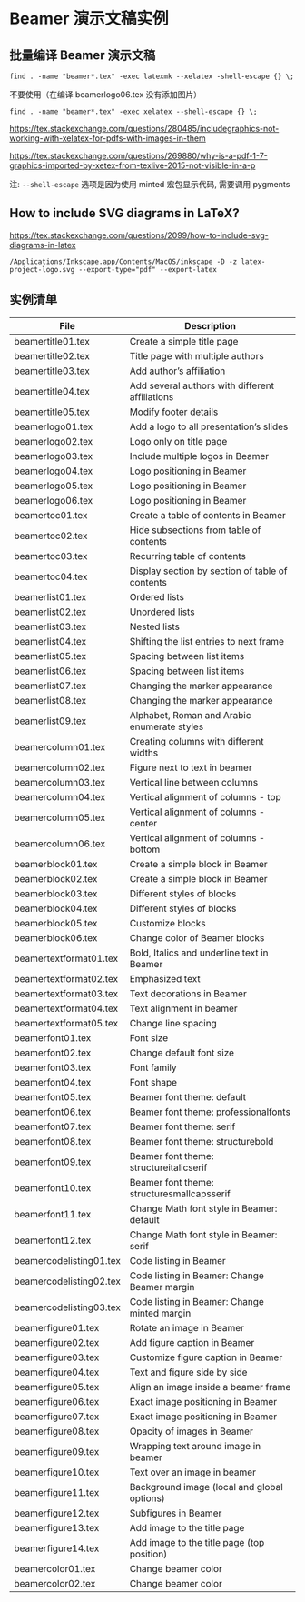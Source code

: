 # Beamer 演示文稿实例

## 批量编译 Beamer 演示文稿

```
find . -name "beamer*.tex" -exec latexmk --xelatex -shell-escape {} \;
```

不要使用（在编译 beamerlogo06.tex 没有添加图片）

```
find . -name "beamer*.tex" -exec xelatex --shell-escape {} \;
```

https://tex.stackexchange.com/questions/280485/includegraphics-not-working-with-xelatex-for-pdfs-with-images-in-them

https://tex.stackexchange.com/questions/269880/why-is-a-pdf-1-7-graphics-imported-by-xetex-from-texlive-2015-not-visible-in-a-p

注: `--shell-escape` 选项是因为使用 minted 宏包显示代码, 需要调用 pygments

## How to include SVG diagrams in LaTeX?

https://tex.stackexchange.com/questions/2099/how-to-include-svg-diagrams-in-latex

```
/Applications/Inkscape.app/Contents/MacOS/inkscape -D -z latex-project-logo.svg --export-type="pdf" --export-latex
```

## 实例清单

|    File      |  Description |
| ------------ | ------------ |
| beamertitle01.tex | Create a simple title page |
| beamertitle02.tex | Title page with multiple authors |
| beamertitle03.tex | Add author’s affiliation |
| beamertitle04.tex | Add several authors with different affiliations |
| beamertitle05.tex | Modify footer details |
| beamerlogo01.tex | Add a logo to all presentation’s slides |
| beamerlogo02.tex | Logo only on title page |
| beamerlogo03.tex | Include multiple logos in Beamer |
| beamerlogo04.tex | Logo positioning in Beamer |
| beamerlogo05.tex | Logo positioning in Beamer |
| beamerlogo06.tex | Logo positioning in Beamer |
| beamertoc01.tex | Create a table of contents in Beamer |
| beamertoc02.tex | Hide subsections from table of contents |
| beamertoc03.tex | Recurring table of contents |
| beamertoc04.tex | Display section by section of table of contents |
| beamerlist01.tex | Ordered lists |
| beamerlist02.tex | Unordered lists |
| beamerlist03.tex | Nested lists |
| beamerlist04.tex | Shifting the list entries to next frame |
| beamerlist05.tex | Spacing between list items |
| beamerlist06.tex | Spacing between list items |
| beamerlist07.tex | Changing the marker appearance |
| beamerlist08.tex | Changing the marker appearance |
| beamerlist09.tex | Alphabet, Roman and Arabic enumerate styles |
| beamercolumn01.tex | Creating columns with different widths |
| beamercolumn02.tex | Figure next to text in beamer |
| beamercolumn03.tex | Vertical line between columns |
| beamercolumn04.tex | Vertical alignment of columns - top |
| beamercolumn05.tex | Vertical alignment of columns - center |
| beamercolumn06.tex | Vertical alignment of columns - bottom |
| beamerblock01.tex | Create a simple block in Beamer |
| beamerblock02.tex | Create a simple block in Beamer |
| beamerblock03.tex | Different styles of blocks |
| beamerblock04.tex | Different styles of blocks |
| beamerblock05.tex | Customize blocks |
| beamerblock06.tex | Change color of Beamer blocks |
| beamertextformat01.tex | Bold, Italics and underline text in Beamer |
| beamertextformat02.tex | Emphasized text |
| beamertextformat03.tex | Text decorations in Beamer |
| beamertextformat04.tex | Text alignment in beamer |
| beamertextformat05.tex | Change line spacing |
| beamerfont01.tex | Font size |
| beamerfont02.tex | Change default font size |
| beamerfont03.tex | Font family |
| beamerfont04.tex | Font shape |
| beamerfont05.tex | Beamer font theme: default |
| beamerfont06.tex | Beamer font theme: professionalfonts |
| beamerfont07.tex | Beamer font theme: serif |
| beamerfont08.tex | Beamer font theme: structurebold |
| beamerfont09.tex | Beamer font theme: structureitalicserif |
| beamerfont10.tex | Beamer font theme: structuresmallcapsserif |
| beamerfont11.tex | Change Math font style in Beamer: default |
| beamerfont12.tex | Change Math font style in Beamer: serif |
| beamercodelisting01.tex | Code listing in Beamer |
| beamercodelisting02.tex | Code listing in Beamer: Change Beamer margin |
| beamercodelisting03.tex | Code listing in Beamer: Change minted margin |
| beamerfigure01.tex | Rotate an image in Beamer |
| beamerfigure02.tex | Add figure caption in Beamer |
| beamerfigure03.tex | Customize figure caption in Beamer |
| beamerfigure04.tex | Text and figure side by side |
| beamerfigure05.tex | Align an image inside a beamer frame | 
| beamerfigure06.tex | Exact image positioning in Beamer | 
| beamerfigure07.tex | Exact image positioning in Beamer | 
| beamerfigure08.tex | Opacity of images in Beamer | 
| beamerfigure09.tex | Wrapping text around image in beamer | 
| beamerfigure10.tex | Text over an image in beamer | 
| beamerfigure11.tex | Background image (local and global options) | 
| beamerfigure12.tex | Subfigures in Beamer | 
| beamerfigure13.tex | Add image to the title page | 
| beamerfigure14.tex | Add image to the title page (top position) | 
| beamercolor01.tex | Change beamer color | 
| beamercolor02.tex | Change beamer color | 
